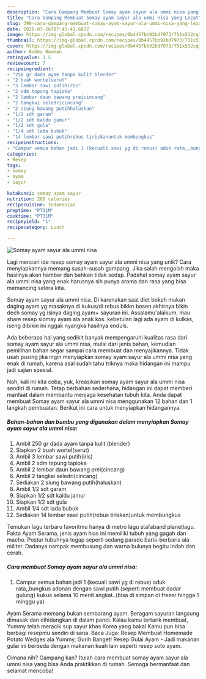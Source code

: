 ```yaml
---
description: "Cara Gampang Membuat Somay ayam sayur ala ummi nisa yang Lezat"
title: "Cara Gampang Membuat Somay ayam sayur ala ummi nisa yang Lezat"
slug: 390-cara-gampang-membuat-somay-ayam-sayur-ala-ummi-nisa-yang-lezat
date: 2020-07-26T07:45:41.687Z
image: https://img-global.cpcdn.com/recipes/0b4457bb92bd7973/751x532cq70/somay-ayam-sayur-ala-ummi-nisa-foto-resep-utama.jpg
thumbnail: https://img-global.cpcdn.com/recipes/0b4457bb92bd7973/751x532cq70/somay-ayam-sayur-ala-ummi-nisa-foto-resep-utama.jpg
cover: https://img-global.cpcdn.com/recipes/0b4457bb92bd7973/751x532cq70/somay-ayam-sayur-ala-ummi-nisa-foto-resep-utama.jpg
author: Bobby Newman
ratingvalue: 3.5
reviewcount: 7
recipeingredient:
- "250 gr dada ayam tanpa kulit blender"
- "2 buah wortelserut"
- "3 lembar sawi putihiris"
- "2 sdm tepung tapioka"
- "2 lembar daun bawang preicincang"
- "2 tangkai seledricincang"
- "2 siung bawang putihhaluskan"
- "1/2 sdt garam"
- "1/2 sdt kaldu jamur"
- "1/2 sdt gula"
- "1/4 sdt lada bubuk"
- "14 lembar sawi putihrebus tiriskanuntuk membungkus"
recipeinstructions:
- "Campur semua bahan jadi 1 (kecuali sawi yg di rebus) aduk rata,,bungkus adonan dengan sawi putih (seperti membuat dadar gulung) kukus selama 10 menit angkat..(bisa di simpan di frezer hingga 1 minggu ya)"
categories:
- Resep
tags:
- somay
- ayam
- sayur

katakunci: somay ayam sayur 
nutrition: 280 calories
recipecuisine: Indonesian
preptime: "PT31M"
cooktime: "PT31M"
recipeyield: "1"
recipecategory: Lunch

---
```



![Somay ayam sayur ala ummi nisa](https://img-global.cpcdn.com/recipes/0b4457bb92bd7973/751x532cq70/somay-ayam-sayur-ala-ummi-nisa-foto-resep-utama.jpg)

Lagi mencari ide resep somay ayam sayur ala ummi nisa yang unik? Cara menyiapkannya memang susah-susah gampang. Jika salah mengolah maka hasilnya akan hambar dan bahkan tidak sedap. Padahal somay ayam sayur ala ummi nisa yang enak harusnya sih punya aroma dan rasa yang bisa memancing selera kita.

Somay ayam sayur ala ummi nisa. Di karenakan saat diet bokeh makan daging ayam yg masaknya di kukus/di rebus bikkn bosen.akhirnya bikin dech somay yg isinya daging ayam+ sayuran ini. Assalamu&#39;alaikum, mau share resep siomay ayam ala anak kos. kebetulan lagi ada ayam di kulkas, iseng dibikin ini nggak nyangka hasilnya enduls.

Ada beberapa hal yang sedikit banyak mempengaruhi kualitas rasa dari somay ayam sayur ala ummi nisa, mulai dari jenis bahan, kemudian pemilihan bahan segar sampai cara membuat dan menyajikannya. Tidak usah pusing jika ingin menyiapkan somay ayam sayur ala ummi nisa yang enak di rumah, karena asal sudah tahu triknya maka hidangan ini mampu jadi sajian spesial.


Nah, kali ini kita coba, yuk, kreasikan somay ayam sayur ala ummi nisa sendiri di rumah. Tetap berbahan sederhana, hidangan ini dapat memberi manfaat dalam membantu menjaga kesehatan tubuh kita. Anda dapat membuat Somay ayam sayur ala ummi nisa menggunakan 12 bahan dan 1 langkah pembuatan. Berikut ini cara untuk menyiapkan hidangannya.

<!--inarticleads1-->

##### Bahan-bahan dan bumbu yang digunakan dalam menyiapkan Somay ayam sayur ala ummi nisa:

1. Ambil 250 gr dada ayam tanpa kulit (blender)
1. Siapkan 2 buah wortel(serut)
1. Ambil 3 lembar sawi putih(iris)
1. Ambil 2 sdm tepung tapioka
1. Ambil 2 lembar daun bawang prei(cincang)
1. Ambil 2 tangkai seledri(cincang)
1. Sediakan 2 siung bawang putih(haluskan)
1. Ambil 1/2 sdt garam
1. Siapkan 1/2 sdt kaldu jamur
1. Siapkan 1/2 sdt gula
1. Ambil 1/4 sdt lada bubuk
1. Sediakan 14 lembar sawi putih(rebus tiriskan)untuk membungkus


Temukan lagu terbaru favoritmu hanya di metro lagu stafaband planetlagu. Fakta Ayam Serama, jenis ayam hias ini memiliki tubuh yang gagah dan macho. Postur tubuhnya tegap seperti sedang parade baris-berbaris ala militer. Dadanya nampak membusung dan warna bulunya begitu indah dan cerah. 

<!--inarticleads2-->

##### Cara membuat Somay ayam sayur ala ummi nisa:

1. Campur semua bahan jadi 1 (kecuali sawi yg di rebus) aduk rata,,bungkus adonan dengan sawi putih (seperti membuat dadar gulung) kukus selama 10 menit angkat..(bisa di simpan di frezer hingga 1 minggu ya)


Ayam Serama memang bukan sembarang ayam. Beragam sayuran langsung dimasak dan dihidangkan di dalam panci. Kalau kamu tertarik membuat, Yummy telah meracik sup sayur khas Korea yang bakal Kamu pun bisa berbagi resepmu sendiri di sana. Baca Juga: Resep Membuat Homemade Potato Wedges ala Yummy, Gurih Banget! Resep Gulai Ayam - Jadi makanan gulai ini berbeda dengan makanan kuah lain seperti resep soto ayam. 

Gimana nih? Gampang kan? Itulah cara membuat somay ayam sayur ala ummi nisa yang bisa Anda praktikkan di rumah. Semoga bermanfaat dan selamat mencoba!
